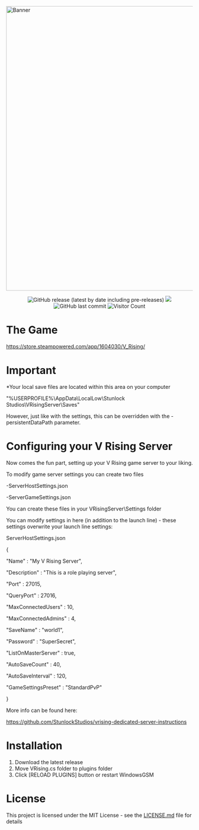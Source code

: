 <img src="https://socialify.git.ci/dkdue/WindowsGSM.VRising/image?description=1&font=Inter&forks=1&issues=1&language=1&owner=1&pattern=Floating%20Cogs&pulls=1&stargazers=1&theme=Light" alt="Banner" width="768"/>

<p align="Center">
  <img alt="GitHub release (latest by date including pre-releases)" src="https://img.shields.io/github/v/release/dkdue/SteamCMD-Dedicated-Server?color=seagreen&include_prereleases">
  <img src="https://img.shields.io/badge/status-Beta-blue" />
  <img alt="GitHub last commit" src="https://img.shields.io/github/last-commit/dkdue/WindowsGSM.VRising?color=crimson">
  <img alt="Visitor Count" src="https://visitor-badge.glitch.me/badge?page_id=dkdue.WindowsGSM.VRising">
</p>



# The Game
https://store.steampowered.com/app/1604030/V_Rising/

# Important
*Your local save files are located within this area on your computer 

"%USERPROFILE%\AppData\LocalLow\Stunlock Studios\VRisingServer\Saves"

 However, just like with the settings, this can be overridden with the -persistentDataPath parameter.

# Configuring your V Rising Server
Now comes the fun part, setting up your V Rising game server to your liking.

To modify game server settings you can create two files

-ServerHostSettings.json

-ServerGameSettings.json

You can create these files in your VRisingServer\Settings folder

You can modify settings in here (in addition to the launch line) - these settings overwrite your launch line settings:

ServerHostSettings.json

{

"Name" : "My V Rising Server",

"Description" : "This is a role playing server",

"Port" : 27015,

"QueryPort" : 27016,

"MaxConnectedUsers" : 10,

"MaxConnectedAdmins" : 4,

"SaveName" : "world1",

"Password" : "SuperSecret",

"ListOnMasterServer" : true,

"AutoSaveCount" : 40,

"AutoSaveInterval" : 120,

"GameSettingsPreset" : "StandardPvP"

}

More info can be found here:

https://github.com/StunlockStudios/vrising-dedicated-server-instructions

# Installation
  1. Download the latest release
  2. Move VRising.cs folder to plugins folder
  3. Click [RELOAD PLUGINS] button or restart WindowsGSM

# License
This project is licensed under the MIT License - see the <a href="https://github.com/dkdue/WindowsGSM.VRising/blob/main/LICENSE">LICENSE.md</a> file for details
